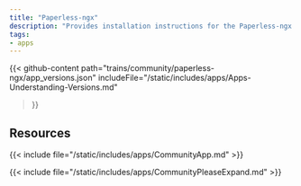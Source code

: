 ```yaml
---
title: "Paperless-ngx"
description: "Provides installation instructions for the Paperless-ngx application in TrueNAS."
tags:
- apps
---
```


{{< github-content 
    path="trains/community/paperless-ngx/app_versions.json"
	includeFile="/static/includes/apps/Apps-Understanding-Versions.md"
>}}

## Resources

{{< include file="/static/includes/apps/CommunityApp.md" >}}

{{< include file="/static/includes/apps/CommunityPleaseExpand.md" >}}

<!--
<div class="docs-sections">

{{< doc-card title="<appname> Deployments" link="/resources/"
descr="How to deploy and configure the <appname> app." >}}

</div>
-->
